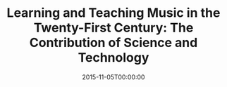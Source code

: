 ---
acronym: LTM21/AEM21
date: '2015-11-05T00:00:00'
ext_url: http://www.ltm21aem21.wix.com/colloque2015
location: "Montr\xE9al, Qu\xE9bec, Canada"
submission_date: '2014-12-15T00:00:00'
title: 'Learning and Teaching Music in the Twenty-First Century: The Contribution
  of Science and Technology'
---